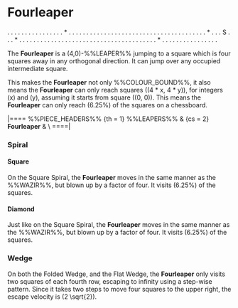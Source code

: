 # Fourleaper

<div class = "movement">
. . . . . . . . . . .
. . . . . * . . . . .
. . . . . . . . . . .
. . . . . . . . . . .
. . . . . . . . . . .
. * . . . S . . . * .
. . . . . . . . . . .
. . . . . . . . . . .
. . . . . . . . . . .
. . . . . * . . . . .
. . . . . . . . . . .
</div>

The **Fourleaper** is a (4,0)-%%LEAPER%% jumping to a square which
is four squares away in any orthogonal direction. It can jump over
any occupied intermediate square. 

This makes the **Fourleaper** not only %%COLOUR_BOUND%%, it also means
the **Fourleaper** can only reach squares \((4 * x, 4 * y)\), for
integers \(x\) and \(y\), assuming it starts from square \((0, 0)\). This
means the **Fourleaper** can only reach \(6.25\%\) of the squares on
a chessboard.

|====
%%PIECE_HEADERS%%
  {th = 1}  %%LEAPERS%%
& {cs = 2}  **Fourleaper**
&           \\
====|

### Spiral

#### Square

On the Square Spiral, the **Fourleaper** moves in the same manner as
the %%WAZIR%%, but blown up by a factor of four. It visits \(6.25\%\)
of the squares.

#### Diamond

Just like on the Square Spiral, the **Fourleaper** moves in the same manner as 
the %%WAZIR%%, but blown up by a factor of four. It visits \(6.25\%\)
of the squares.

### Wedge

On both the Folded Wedge, and the Flat Wedge, the **Fourleaper** only
visits two squares of each fourth row, escaping to infinity using
a step-wise pattern. Since it takes two steps to move four squares
to the upper right, the escape velocity is \(2 \sqrt{2}\).

